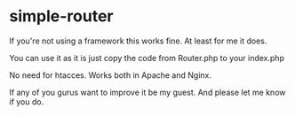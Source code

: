 # simple-router

If you're not using a framework this works fine. At least for me it does.

You can use it as it is just copy the code from Router.php to your index.php

No need for htacces. Works both in Apache and Nginx.

If any of you gurus want to improve it be my guest. And please let me know if you do.
